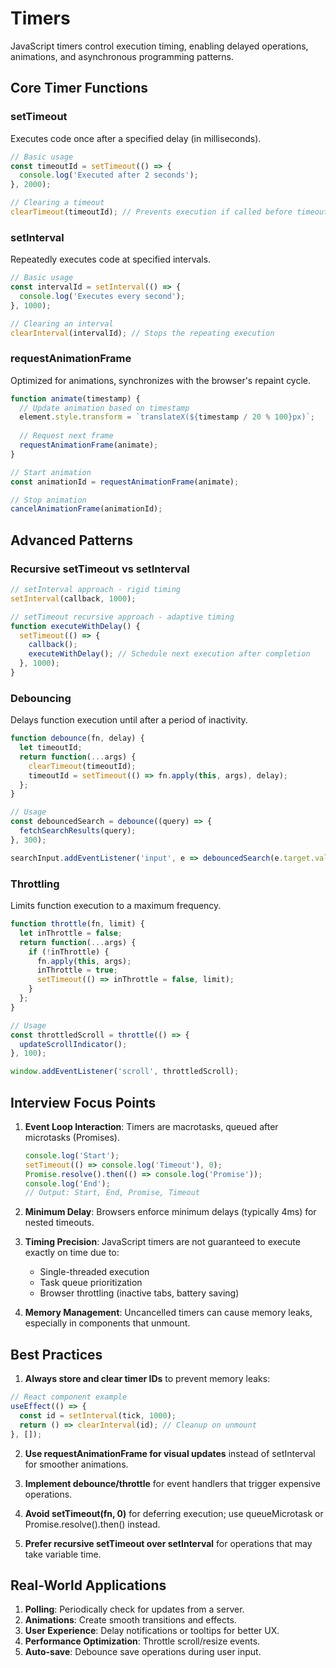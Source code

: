 # Timers

JavaScript timers control execution timing, enabling delayed operations, animations, and asynchronous programming patterns.

## Core Timer Functions

### setTimeout
Executes code once after a specified delay (in milliseconds).

```javascript
// Basic usage
const timeoutId = setTimeout(() => {
  console.log('Executed after 2 seconds');
}, 2000);

// Clearing a timeout
clearTimeout(timeoutId); // Prevents execution if called before timeout completes
```

### setInterval
Repeatedly executes code at specified intervals.

```javascript
// Basic usage
const intervalId = setInterval(() => {
  console.log('Executes every second');
}, 1000);

// Clearing an interval
clearInterval(intervalId); // Stops the repeating execution
```

### requestAnimationFrame
Optimized for animations, synchronizes with the browser's repaint cycle.

```javascript
function animate(timestamp) {
  // Update animation based on timestamp
  element.style.transform = `translateX(${timestamp / 20 % 100}px)`;
  
  // Request next frame
  requestAnimationFrame(animate);
}

// Start animation
const animationId = requestAnimationFrame(animate);

// Stop animation
cancelAnimationFrame(animationId);
```

## Advanced Patterns

### Recursive setTimeout vs setInterval
```javascript
// setInterval approach - rigid timing
setInterval(callback, 1000);

// setTimeout recursive approach - adaptive timing
function executeWithDelay() {
  setTimeout(() => {
    callback();
    executeWithDelay(); // Schedule next execution after completion
  }, 1000);
}
```

### Debouncing
Delays function execution until after a period of inactivity.

```javascript
function debounce(fn, delay) {
  let timeoutId;
  return function(...args) {
    clearTimeout(timeoutId);
    timeoutId = setTimeout(() => fn.apply(this, args), delay);
  };
}

// Usage
const debouncedSearch = debounce((query) => {
  fetchSearchResults(query);
}, 300);

searchInput.addEventListener('input', e => debouncedSearch(e.target.value));
```

### Throttling
Limits function execution to a maximum frequency.

```javascript
function throttle(fn, limit) {
  let inThrottle = false;
  return function(...args) {
    if (!inThrottle) {
      fn.apply(this, args);
      inThrottle = true;
      setTimeout(() => inThrottle = false, limit);
    }
  };
}

// Usage
const throttledScroll = throttle(() => {
  updateScrollIndicator();
}, 100);

window.addEventListener('scroll', throttledScroll);
```

## Interview Focus Points

1. **Event Loop Interaction**: Timers are macrotasks, queued after microtasks (Promises).
   ```javascript
   console.log('Start');
   setTimeout(() => console.log('Timeout'), 0);
   Promise.resolve().then(() => console.log('Promise'));
   console.log('End');
   // Output: Start, End, Promise, Timeout
   ```

2. **Minimum Delay**: Browsers enforce minimum delays (typically 4ms) for nested timeouts.

3. **Timing Precision**: JavaScript timers are not guaranteed to execute exactly on time due to:
   - Single-threaded execution
   - Task queue prioritization
   - Browser throttling (inactive tabs, battery saving)

4. **Memory Management**: Uncancelled timers can cause memory leaks, especially in components that unmount.

## Best Practices

1. **Always store and clear timer IDs** to prevent memory leaks:
```javascript
// React component example
useEffect(() => {
  const id = setInterval(tick, 1000);
  return () => clearInterval(id); // Cleanup on unmount
}, []);
```

2. **Use requestAnimationFrame for visual updates** instead of setInterval for smoother animations.

3. **Implement debounce/throttle** for event handlers that trigger expensive operations.

4. **Avoid setTimeout(fn, 0)** for deferring execution; use queueMicrotask or Promise.resolve().then() instead.

5. **Prefer recursive setTimeout over setInterval** for operations that may take variable time.

## Real-World Applications

1. **Polling**: Periodically check for updates from a server.
2. **Animations**: Create smooth transitions and effects.
3. **User Experience**: Delay notifications or tooltips for better UX.
4. **Performance Optimization**: Throttle scroll/resize events.
5. **Auto-save**: Debounce save operations during user input. 